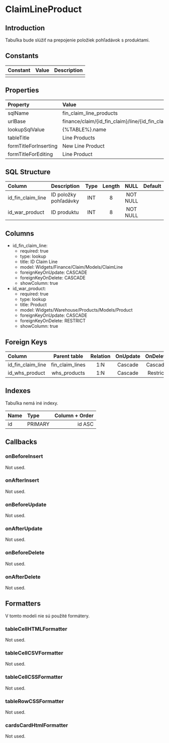# ClaimLineProduct

## Introduction

Tabuľka bude slúžiť na prepojenie položiek pohľadávok s produktami.

## Constants

| Constant | Value | Description |
| -------- | ----- | ----------- |
|          |       |             |

## Properties

| Property              | Value                                                         |
| :-------------------- | :------------------------------------------------------------ |
| sqlName               | fin_claim_line_products                                       |
| urlBase               | finance/claim/{id_fin_claim}/line/{id_fin_claim_line}/product |
| lookupSqlValue        | {%TABLE%}.name                                                |
| tableTitle            | Line Products                                                 |
| formTitleForInserting | New Line Product                                              |
| formTitleForEditing   | Line Product                                                  |

## SQL Structure

| Column            | Description           | Type | Length | NULL     | Default |
| :---------------- | :-------------------- | :--: | :----: | :------: | ------- |
| id_fin_claim_line | ID položky pohľadávky | INT  | 8      | NOT NULL |         |
| id_war_product    | ID produktu           | INT  | 8      | NOT NULL |         |

## Columns

* id_fin_claim_line:
    * required: true
    * type: lookup
    * title: ID Claim Line
    * model: Widgets/Finance/Claim/Models/ClaimLine
    * foreignKeyOnUpdate: CASCADE
    * foreignKeyOnDelete: CASCADE
    * showColumn: true
* id_war_product:
    * required: true
    * type: lookup
    * title: Product
    * model: Widgets/Warehouse/Products/Models/Product
    * foreignKeyOnUpdate: CASCADE
    * foreignKeyOnDelete: RESTRICT
    * showColumn: true

## Foreign Keys

| Column            | Parent table    | Relation | OnUpdate | OnDelete |
| :---------------- | :-------------: | :------: | :------: | :------: |
| id_fin_claim_line | fin_claim_lines | 1:N      | Cascade  | Cascade  |
| id_whs_product    | whs_products    | 1:N      | Cascade  | Restrict |

## Indexes

Tabuľka nemá iné indexy.

| Name | Type    | Column + Order |
| :--- | :------ | -------------: |
| id   | PRIMARY | id ASC         |

## Callbacks

### onBeforeInsert

Not used.

### onAfterInsert

Not used.

### onBeforeUpdate

Not used.

### onAfterUpdate

Not used.

### onBeforeDelete

Not used.

### onAfterDelete

Not used.

## Formatters

V tomto modeli nie sú použité formátery.

### tableCellHTMLFormatter

Not used.

### tableCellCSVFormatter

Not used.

### tableCellCSSFormatter

Not used.

### tableRowCSSFormatter

Not used.

### cardsCardHtmlFormatter

Not used.
